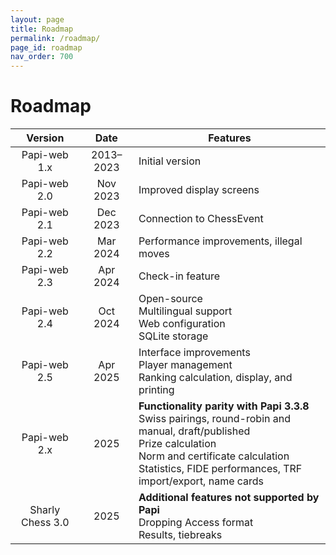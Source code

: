 ```yaml
---
layout: page
title: Roadmap
permalink: /roadmap/
page_id: roadmap
nav_order: 700
---
```


# Roadmap

| Version | Date | Features |
|:---:|:---:|---|
| Papi-web 1.x | 2013–2023 | Initial version |
| Papi-web 2.0 | Nov 2023 | Improved display screens |
| Papi-web 2.1 | Dec 2023 | Connection to ChessEvent |
| Papi-web 2.2 | Mar 2024 | Performance improvements, illegal moves |
| Papi-web 2.3 | Apr 2024 | Check-in feature |
| Papi-web 2.4 | Oct 2024 | Open-source<br/>Multilingual support<br/>Web configuration<br/>SQLite storage |
| Papi-web 2.5 | Apr 2025 | Interface improvements<br/>Player management<br/>Ranking calculation, display, and printing |
| Papi-web 2.x | 2025 | **Functionality parity with Papi 3.3.8**<br/>Swiss pairings, round-robin and manual, draft/published<br/>Prize calculation<br/>Norm and certificate calculation<br/>Statistics, FIDE performances, TRF import/export, name cards |
| Sharly Chess 3.0 | 2025 | **Additional features not supported by Papi**<br/>Dropping Access format<br/>Results, tiebreaks |
